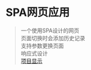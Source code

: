 # SPA网页应用

> 一个使用SPA设计的网页 <br>
> 页面切换时会添加历史记录 <br>
> 支持参数更换页面 <br>
> 响应式设计 <br>
> [项目显示](https://zhulinjiuying.github.io/music-website/index.html "响铛铛琴行")